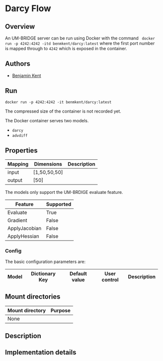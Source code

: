 # Darcy Flow
## Overview
An UM-BRIDGE server can be run using Docker with the command
``` docker run -p 4242:4242 -itd benmkent/darcy:latest```
where the first port number is mapped through to ```4242``` which is exposed in the container.

## Authors
- [Benjamin Kent](mailto:kent@imati.cnr.it)

## Run 
```
docker run -p 4242:4242 -it benmkent/darcy:latest
```
The compressed size of the container is not recorded yet.

The Docker container serves two models.
- `darcy`
- `advdiff`

## Properties

Mapping | Dimensions	| Description
--------|-------------|------------
input |	[1,50,50,50] |	
output |	[50] |	

The models only support the UM-BRDIGE evaluate feature.

Feature	| Supported
--------|---------
Evaluate|	True
Gradient|	False
ApplyJacobian|	False
ApplyHessian|	False

### Config
The basic configuration parameters are:

Model |Dictionary Key | Default value | User control | Description
------|---------------|---------------|--------------|-------------


## Mount directories
Mount directory | Purpose
---             |---
None            | 

## Description

## Implementation details

